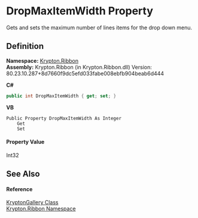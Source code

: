 # DropMaxItemWidth Property


Gets and sets the maximum number of lines items for the drop down menu.



## Definition
**Namespace:** <a href="1e9bc734-cff9-e9b8-f013-94cdac669794.md">Krypton.Ribbon</a>  
**Assembly:** Krypton.Ribbon (in Krypton.Ribbon.dll) Version: 80.23.10.287+8d7660f9dc5efd033fabe008ebfb904beab6d444

**C#**
``` C#
public int DropMaxItemWidth { get; set; }
```
**VB**
``` VB
Public Property DropMaxItemWidth As Integer
	Get
	Set
```



#### Property Value
Int32

## See Also


#### Reference
<a href="b0876d6a-7c19-db50-8ef0-31377b905cdd.md">KryptonGallery Class</a>  
<a href="1e9bc734-cff9-e9b8-f013-94cdac669794.md">Krypton.Ribbon Namespace</a>  

